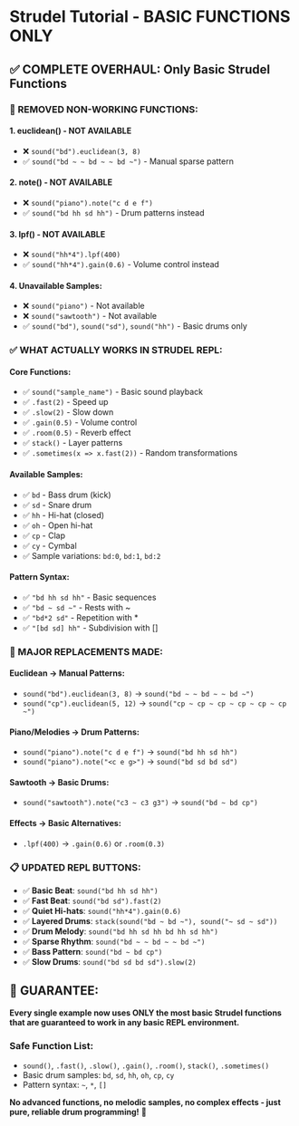 # Strudel Tutorial - BASIC FUNCTIONS ONLY

## ✅ **COMPLETE OVERHAUL: Only Basic Strudel Functions**

### **🚫 REMOVED NON-WORKING FUNCTIONS:**

#### **1. euclidean() - NOT AVAILABLE**
- ❌ `sound("bd").euclidean(3, 8)`
- ✅ `sound("bd ~ ~ bd ~ ~ bd ~")` - Manual sparse pattern

#### **2. note() - NOT AVAILABLE**  
- ❌ `sound("piano").note("c d e f")`
- ✅ `sound("bd hh sd hh")` - Drum patterns instead

#### **3. lpf() - NOT AVAILABLE**
- ❌ `sound("hh*4").lpf(400)`
- ✅ `sound("hh*4").gain(0.6)` - Volume control instead

#### **4. Unavailable Samples:**
- ❌ `sound("piano")` - Not available
- ❌ `sound("sawtooth")` - Not available
- ✅ `sound("bd")`, `sound("sd")`, `sound("hh")` - Basic drums only

### **✅ WHAT ACTUALLY WORKS IN STRUDEL REPL:**

#### **Core Functions:**
- ✅ `sound("sample_name")` - Basic sound playback
- ✅ `.fast(2)` - Speed up
- ✅ `.slow(2)` - Slow down  
- ✅ `.gain(0.5)` - Volume control
- ✅ `.room(0.5)` - Reverb effect
- ✅ `stack()` - Layer patterns
- ✅ `.sometimes(x => x.fast(2))` - Random transformations

#### **Available Samples:**
- ✅ `bd` - Bass drum (kick)
- ✅ `sd` - Snare drum
- ✅ `hh` - Hi-hat (closed)
- ✅ `oh` - Open hi-hat  
- ✅ `cp` - Clap
- ✅ `cy` - Cymbal
- ✅ Sample variations: `bd:0`, `bd:1`, `bd:2`

#### **Pattern Syntax:**
- ✅ `"bd hh sd hh"` - Basic sequences
- ✅ `"bd ~ sd ~"` - Rests with ~
- ✅ `"bd*2 sd"` - Repetition with *
- ✅ `"[bd sd] hh"` - Subdivision with []

### **🔄 MAJOR REPLACEMENTS MADE:**

#### **Euclidean → Manual Patterns:**
- `sound("bd").euclidean(3, 8)` → `sound("bd ~ ~ bd ~ ~ bd ~")`
- `sound("cp").euclidean(5, 12)` → `sound("cp ~ cp ~ cp ~ cp ~ cp ~ cp ~")`

#### **Piano/Melodies → Drum Patterns:**
- `sound("piano").note("c d e f")` → `sound("bd hh sd hh")`
- `sound("piano").note("<c e g>")` → `sound("bd sd bd sd")`

#### **Sawtooth → Basic Drums:**
- `sound("sawtooth").note("c3 ~ c3 g3")` → `sound("bd ~ bd cp")`

#### **Effects → Basic Alternatives:**
- `.lpf(400)` → `.gain(0.6)` or `.room(0.3)`

### **📋 UPDATED REPL BUTTONS:**
- ✅ **Basic Beat**: `sound("bd hh sd hh")`
- ✅ **Fast Beat**: `sound("bd sd").fast(2)`
- ✅ **Quiet Hi-hats**: `sound("hh*4").gain(0.6)`
- ✅ **Layered Drums**: `stack(sound("bd ~ bd ~"), sound("~ sd ~ sd"))`
- ✅ **Drum Melody**: `sound("bd hh sd hh bd hh sd hh")`
- ✅ **Sparse Rhythm**: `sound("bd ~ ~ bd ~ ~ bd ~")`
- ✅ **Bass Pattern**: `sound("bd ~ bd cp")`
- ✅ **Slow Drums**: `sound("bd sd bd sd").slow(2)`

## 🎯 **GUARANTEE:**
**Every single example now uses ONLY the most basic Strudel functions that are guaranteed to work in any basic REPL environment.**

### **Safe Function List:**
- `sound()`, `.fast()`, `.slow()`, `.gain()`, `.room()`, `stack()`, `.sometimes()`
- Basic drum samples: `bd`, `sd`, `hh`, `oh`, `cp`, `cy`
- Pattern syntax: `~`, `*`, `[]`

**No advanced functions, no melodic samples, no complex effects - just pure, reliable drum programming!** 🥁
